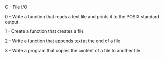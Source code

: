 C - File I/O

0 - Write a function that reads a text file and prints it to the POSIX standard output.

1 - Create a function that creates a file.

2 - Write a function that appends text at the end of a file.

3 - Write a program that copies the content of a file to another file.

